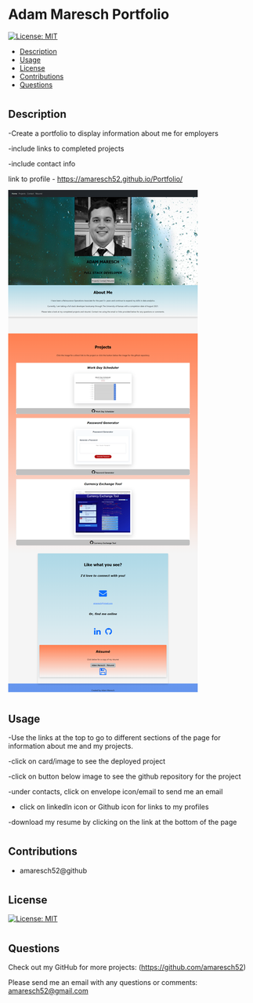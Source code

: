 # Adam Maresch Portfolio

[![License: MIT](https://img.shields.io/badge/License-MIT-yellow.svg)](https://opensource.org/licenses/MIT)

- [Description](#description)
- [Usage](#usage)
- [License](#license)
- [Contributions](#contributions)
- [Questions](#questions)

#

## Description

-Create a portfolio to display information about me for employers

-include links to completed projects

-include contact info

link to profile - https://amaresch52.github.io/Portfolio/

![](./assets/profile_screenshot.png)

#

## Usage

-Use the links at the top to go to different sections of the page for information about me and my projects.

-click on card/image to see the deployed project

-click on button below image to see the github repository for the project

-under contacts, click on envelope icon/email to send me an email

- click on linkedIn icon or Github icon for links to my profiles

-download my resume by clicking on the link at the bottom of the page

#

## Contributions

- amaresch52@github

#

## License

[![License: MIT](https://img.shields.io/badge/License-MIT-yellow.svg)](https://opensource.org/licenses/MIT)

#

## Questions

Check out my GitHub for more projects: (https://github.com/amaresch52)

Please send me an email with any questions or comments: amaresch52@gmail.com
